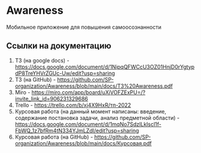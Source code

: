 # Awareness

Мобильное приложение для повышения самоосознанности

## Ссылки на документацию
1. ТЗ (на google docs) - https://docs.google.com/document/d/1NipqQFWCcU3OZ01HnjD0rYgtypdP8TreYHVrZGUc-Uw/edit?usp=sharing
2. ТЗ (на GitHub) - https://github.com/SP-organization/Awareness/blob/main/docs/ТЗ%20Awareness.pdf
3. Miro - https://miro.com/app/board/uXjVOFZExPU=/?invite_link_id=906231329686
4. Trello - https://trello.com/b/xj4X9HxR/тп-2022
5. Курсовая работа (на данный момент написаны: введение, содержание постановка задачи, анализ предметной области) - https://docs.google.com/document/d/1mqNo7SdzlLkIscl1f-FbWQ_1z7bfRm4tN334YJmLZdI/edit?usp=sharing
6. Курсовая работа (на GitHub) - https://github.com/SP-organization/Awareness/blob/main/docs/Курсовая.pdf
